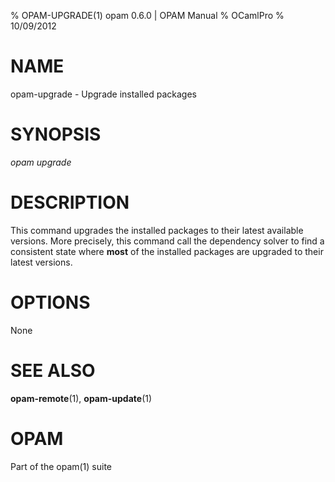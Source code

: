 % OPAM-UPGRADE(1) opam 0.6.0 | OPAM Manual
% OCamlPro
% 10/09/2012

# NAME

opam-upgrade - Upgrade installed packages

# SYNOPSIS

*opam upgrade*

# DESCRIPTION

This command upgrades the installed packages to their latest available
versions. More precisely, this command call the dependency solver to
find a consistent state where **most** of the installed packages are
upgraded to their latest versions.

# OPTIONS

None

# SEE ALSO

**opam-remote**(1), **opam-update**(1)

# OPAM

Part of the opam(1) suite
